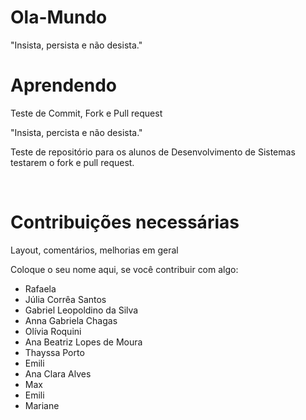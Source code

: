 # Ola-Mundo
"Insista, persista e não desista."

# Aprendendo
Teste de Commit, Fork e Pull request

"Insista, percista e não desista."

  Teste de repositório para os alunos de Desenvolvimento de Sistemas testarem o fork e pull request.

  <br>
  <h1>Contribuições necessárias</h1>


  Layout, comentários, melhorias em geral

Coloque o seu nome aqui, se você contribuir com algo:
- Rafaela
- Júlia Corrêa Santos 
- Gabriel Leopoldino da Silva
- Anna Gabriela Chagas
- Olívia Roquini
- Ana Beatriz Lopes de Moura
- Thayssa Porto 
- Emili
- Ana Clara Alves
- Max
- Emili
- Mariane
